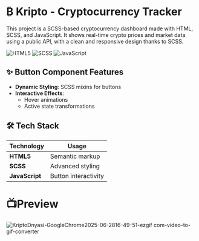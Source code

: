 # ₿ Kripto - Cryptocurrency Tracker

This project is a SCSS-based cryptocurrency dashboard made with HTML, SCSS, and JavaScript. It shows real-time crypto prices and market data using a public API, with a clean and responsive design thanks to SCSS.

![HTML5](https://img.shields.io/badge/HTML5-1772B6?logo=HTML5&logoColor=Red)
![SCSS](https://img.shields.io/badge/SASS-1772B6?logo=SASS&logoColor=Purple)
![JavaScript](https://img.shields.io/badge/JavaScript-ES6+-yellow)

## ✨ Button Component Features
- **Dynamic Styling**: SCSS mixins for buttons
- **Interactive Effects**: 
  - Hover animations
  - Active state transformations

## 🛠️ Tech Stack
| Technology | Usage |
|------------|-------|
| **HTML5** | Semantic markup |
| **SCSS** | Advanced styling |
| **JavaScript** | Button interactivity | 

# 📺Preview
![KriptoDnyasi-GoogleChrome2025-06-2816-49-51-ezgif com-video-to-gif-converter](https://github.com/user-attachments/assets/893d0da2-221b-4f6e-94d4-88a0958dbf64)




